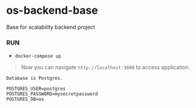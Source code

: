 # os-backend-base
Base for scalability backend project

### RUN
* ```docker-compose up```

> Now you can navigate `http://localhost:3000` to access application. 

  ```
  Database is Postgres. 
  
  POSTGRES_USER=postgres
  POSTGRES_PASSWORD=mysecretpassword
  POSTGRES_DB=os
  ```
